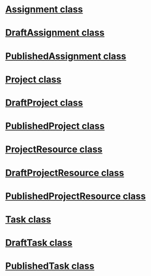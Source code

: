 # [Assignment class](Assignment_Combined.md)
# [DraftAssignment class](DraftAssignment_Combined.md)
# [PublishedAssignment class](PublishedAssignment_Combined.md)
# [Project class](Project_Combined.md)
# [DraftProject class](DraftProject_Combined.md)
# [PublishedProject class](PublishedProject_Combined.md)
# [ProjectResource class](ProjectResource_Combined.md)
# [DraftProjectResource class](DraftProjectResource_Combined.md)
# [PublishedProjectResource class](PublishedProjectResource_Combined.md)
# [Task class](Task_Combined.md)
# [DraftTask class](DraftTask_Combined.md)
# [PublishedTask class](PublishedTask_Combined.md)
 